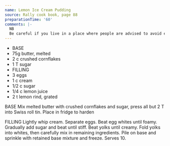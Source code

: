 ```yaml
---
name: Lemon Ice Cream Pudding
source: Rally cook book, page 88
preparationTime: '60'
comments: |-
  NB
  Be careful if you live in a place where people are advised to avoid eating raw eggs.
---
```


* BASE
* 75g butter, melted
* 2 c crushed cornflakes
* 1 T sugar
* FILLING
* 3 eggs
* 1 c cream
* 1/2 c sugar
* 1/4 c lemon juice
* 2 t lemon rind, grated

BASE
Mix melted butter with crushed cornflakes and sugar, press all but 2 T into Swiss roll tin.  Place in fridge to harden

FILLING
Lightly whip cream.  Separate eggs.  Beat egg whites until foamy.  Gradually add sugar and beat until stiff.  Beat yolks until creamy. Fold yolks into whites, then carefully mix in remaining ingredients.  Pile on base and sprinkle with retained base mixture and freeze.  Serves 10.

